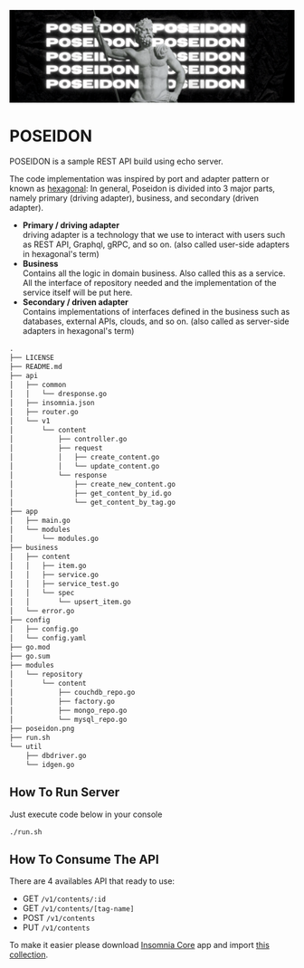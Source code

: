 ![Poseidon](poseidon-logo.png)

# POSEIDON

POSEIDON is a sample REST API build using echo server.

The code implementation was inspired by port and adapter pattern or known as [hexagonal](https://content.octo.com/en/hexagonal-architecture-three-principles-and-an-implementation-example):
In general, Poseidon is divided into 3 major parts, namely primary (driving adapter), business, and secondary (driven adapter).

- **Primary / driving adapter**<br/>driving adapter is a technology that we use to interact with users such as REST API, Graphql, gRPC, and so on. (also called user-side adapters in hexagonal's term)
- **Business**<br/>Contains all the logic in domain business. Also called this as a service. All the interface of repository needed and the implementation of the service itself will be put here.
- **Secondary / driven adapter**<br/>Contains implementations of interfaces defined in the business such as databases, external APIs, clouds, and so on. (also called as server-side adapters in hexagonal's term)

```
.
├── LICENSE
├── README.md
├── api
│   ├── common
│   │   └── dresponse.go
│   ├── insomnia.json
│   ├── router.go
│   └── v1
│       └── content
│           ├── controller.go
│           ├── request
│           │   ├── create_content.go
│           │   └── update_content.go
│           └── response
│               ├── create_new_content.go
│               ├── get_content_by_id.go
│               └── get_content_by_tag.go
├── app
│   ├── main.go
│   └── modules
│       └── modules.go
├── business
│   ├── content
│   │   ├── item.go
│   │   ├── service.go
│   │   ├── service_test.go
│   │   └── spec
│   │       └── upsert_item.go
│   └── error.go
├── config
│   ├── config.go
│   └── config.yaml
├── go.mod
├── go.sum
├── modules
│   └── repository
│       └── content
│           ├── couchdb_repo.go
│           ├── factory.go
│           ├── mongo_repo.go
│           └── mysql_repo.go
├── poseidon.png
├── run.sh
└── util
    ├── dbdriver.go
    └── idgen.go
```

## How To Run Server

Just execute code below in your console

```console
./run.sh
```

## How To Consume The API

There are 4 availables API that ready to use:

- GET `/v1/contents/:id`
- GET `/v1/contents/[tag-name]`
- POST `/v1/contents`
- PUT `/v1/contents`

To make it easier please download [Insomnia Core](https://insomnia.rest) app and import [this collection](https://raw.githubusercontent.com/muhsinshodiq/golang-sample-api/master/insomnia.json).
